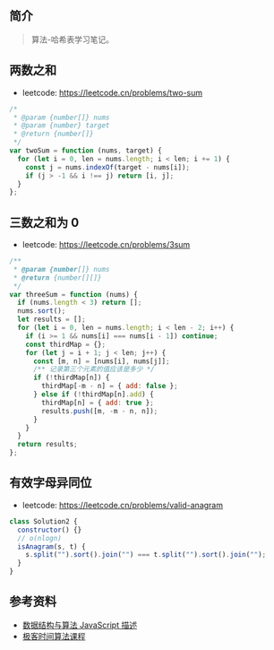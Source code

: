 ## 简介

> 算法-哈希表学习笔记。

## 两数之和

- leetcode: https://leetcode.cn/problems/two-sum

```js
/*
 * @param {number[]} nums
 * @param {number} target
 * @return {number[]}
 */
var twoSum = function (nums, target) {
  for (let i = 0, len = nums.length; i < len; i += 1) {
    const j = nums.indexOf(target - nums[i]);
    if (j > -1 && i !== j) return [i, j];
  }
};
```

## 三数之和为 0

- leetcode: https://leetcode.cn/problems/3sum

```js
/**
 * @param {number[]} nums
 * @return {number[][]}
 */
var threeSum = function (nums) {
  if (nums.length < 3) return [];
  nums.sort();
  let results = [];
  for (let i = 0, len = nums.length; i < len - 2; i++) {
    if (i >= 1 && nums[i] === nums[i - 1]) continue;
    const thirdMap = {};
    for (let j = i + 1; j < len; j++) {
      const [m, n] = [nums[i], nums[j]];
      /** 记录第三个元素的值应该是多少 */
      if (!thirdMap[n]) {
        thirdMap[-m - n] = { add: false };
      } else if (!thirdMap[n].add) {
        thirdMap[n] = { add: true };
        results.push([m, -m - n, n]);
      }
    }
  }
  return results;
};
```

## 有效字母异同位

- leetcode: https://leetcode.cn/problems/valid-anagram

```js
class Solution2 {
  constructor() {}
  // o(nlogn)
  isAnagram(s, t) {
    s.split("").sort().join("") === t.split("").sort().join("");
  }
}
```

## 参考资料

- [数据结构与算法 JavaScript 描述](https://book.douban.com/subject/25945449/)
- [极客时间算法课程](https://time.geekbang.org/course/intro/100019701)
